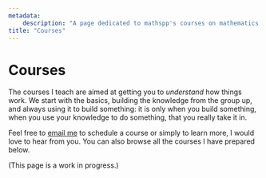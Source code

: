 ```yaml
---
metadata:
    description: "A page dedicated to mathspp's courses on mathematics and programming."
title: "Courses"
---
```


# Courses

The courses I teach are aimed at getting you to *understand* how things work.
We start with the basics, building the knowledge from the group up,
and always using it to build something:
it is only when you build something, when you use your knowledge to do something,
that you really take it in.

Feel free to [email me][email] to schedule a course or simply to learn more,
I would love to hear from you.
You can also browse all the courses I have prepared below.

(This page is a work in progress.)

[email]: mailto:rodrigo@mathspp.com
